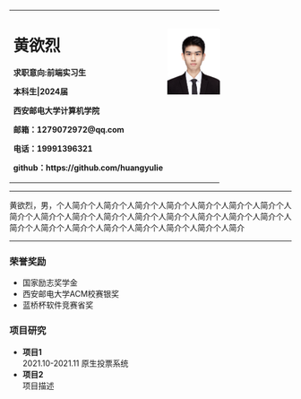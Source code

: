 <div>
<table border="0">
  <tr>
    <td width="75%">
      <h1>黄欲烈</h1>
      <p><b>求职意向:前端实习生</b></p>
      <p><b>本科生|2024届</b></p>
      <p><b>西安邮电大学计算机学院</b></p>
      <p><b>邮箱：1279072972@qq.com</b></p>
      <p><b>电话：19991396321</b></p>
      <p><b>github：https://github.com/huangyulie</b></p>
    </td>
    <td width="25%" style="position:relative">
      <img style="position:absolute;right:-1px;top:33px;" src="/04201203.jpg" width="100%">
    </td>
  </tr>
</table>
</div>

---

黄欲烈，男，个人简介个人简介个人简介个人简介个人简介个人简介个人简介个人简介个人简介个人简介个人简介个人简介个人简介个人简介个人简介个人简介个人简介个人简介个人简介个人简介个人简介个人简介个人简介个人简介

---

### 荣誉奖励
- 国家励志奖学金
- 西安邮电大学ACM校赛银奖
- 蓝桥杯软件竞赛省奖

### 项目研究
- **项目1**  
2021.10-2021.11
原生投票系统
- **项目2**  
项目描述
